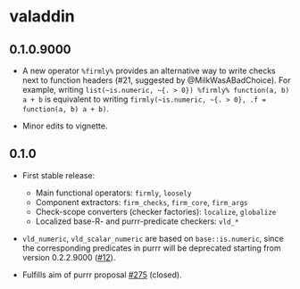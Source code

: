 # valaddin

## 0.1.0.9000

* A new operator `%firmly%` provides an alternative way to write checks next to
  function headers (#21, suggested by @MilkWasABadChoice). For example, writing
  `list(~is.numeric, ~{. > 0}) %firmly% function(a, b) a + b` is equivalent to
  writing `firmly(~is.numeric, ~{. > 0}, .f = function(a, b) a + b)`.

* Minor edits to vignette.

## 0.1.0

* First stable release:
    + Main functional operators: `firmly`, `loosely`
    + Component extractors: `firm_checks`, `firm_core`, `firm_args`
    + Check-scope converters (checker factories): `localize`, `globalize`
    + Localized base-R- and purrr-predicate checkers: `vld_*`
    
* `vld_numeric`, `vld_scalar_numeric` are based on `base::is.numeric`, since the
  corresponding predicates in purrr will be deprecated starting from version 
  0.2.2.9000 ([#12](https://github.com/egnha/valaddin/issues/12)).

* Fulfills aim of purrr proposal 
  [#275](https://github.com/hadley/purrr/issues/275) (closed).
